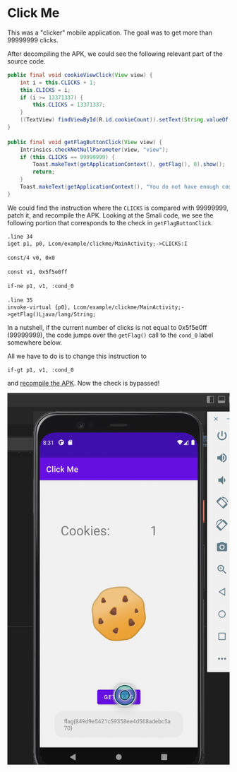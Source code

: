 # Click Me

This was a "clicker" mobile application. The goal was to get more than 99999999 clicks.&#x20;

After decompiling the APK, we could see the following relevant part of the source code.

```java
public final void cookieViewClick(View view) {
    int i = this.CLICKS + 1;
    this.CLICKS = i;
    if (i >= 13371337) {
        this.CLICKS = 13371337;
    }
    ((TextView) findViewById(R.id.cookieCount)).setText(String.valueOf(this.CLICKS));
}

public final void getFlagButtonClick(View view) {
    Intrinsics.checkNotNullParameter(view, "view");
    if (this.CLICKS == 99999999) {
        Toast.makeText(getApplicationContext(), getFlag(), 0).show();
        return;
    }
    Toast.makeText(getApplicationContext(), "You do not have enough cookies to get the flag", 0).show();
}
```

We could find the instruction where the `CLICKS` is compared with 99999999, patch it, and recompile the APK. Looking at the Smali code, we see the following portion that corresponds to the check in `getFlagButtonClick`.

```smali
.line 34
iget p1, p0, Lcom/example/clickme/MainActivity;->CLICKS:I

const/4 v0, 0x0

const v1, 0x5f5e0ff

if-ne p1, v1, :cond_0

.line 35
invoke-virtual {p0}, Lcom/example/clickme/MainActivity;->getFlag()Ljava/lang/String;
```

In a nutshell, if the current number of clicks is not equal to 0x5f5e0ff (99999999), the code jumps over the `getFlag()` call to the `cond_0` label somewhere below.

All we have to do is to change this instruction to

```smali
if-gt p1, v1, :cond_0
```

and [recompile the APK](https://gist.github.com/PuKoren/d0ec0c98350c0e92f467). Now the check is bypassed!

![](<../../.gitbook/assets/image (84).png>)
